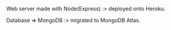 Web server made with Node(Express) :> deployed onto Heroku.

Database => MongoDB :> migrated to MongoDB Atlas.
